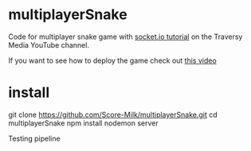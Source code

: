 # multiplayerSnake
Code for multiplayer snake game with [socket.io tutorial](https://www.youtube.com/watch?v=ppcBIHv_ZPs) on the Traversy Media YouTube channel.

If you want to see how to deploy the game check out [this video](https://www.youtube.com/watch?v=M9RDYkFs-EQ)


# install
git clone https://github.com/Score-Milk/multiplayerSnake.git
cd multiplayerSnake
npm install
nodemon server

Testing pipeline
